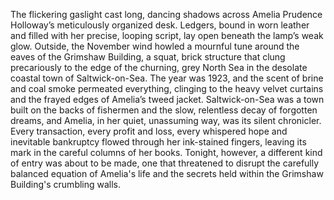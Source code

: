 The flickering gaslight cast long, dancing shadows across Amelia Prudence Holloway’s meticulously organized desk.  Ledgers, bound in worn leather and filled with her precise, looping script, lay open beneath the lamp’s weak glow. Outside, the November wind howled a mournful tune around the eaves of the Grimshaw Building, a squat, brick structure that clung precariously to the edge of the churning, grey North Sea in the desolate coastal town of Saltwick-on-Sea.  The year was 1923, and the scent of brine and coal smoke permeated everything, clinging to the heavy velvet curtains and the frayed edges of Amelia’s tweed jacket.  Saltwick-on-Sea was a town built on the backs of fishermen and the slow, relentless decay of forgotten dreams, and Amelia, in her quiet, unassuming way, was its silent chronicler. Every transaction, every profit and loss, every whispered hope and inevitable bankruptcy flowed through her ink-stained fingers, leaving its mark in the careful columns of her books. Tonight, however, a different kind of entry was about to be made, one that threatened to disrupt the carefully balanced equation of Amelia's life and the secrets held within the Grimshaw Building's crumbling walls.
